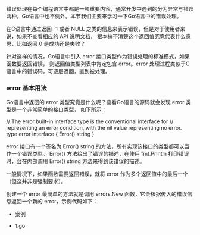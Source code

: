 错误处理在每个编程语言中都是一项重要内容，通常开发中遇到的分为异常与错误两种，Go语言中也不例外。本节我们主要来学习一下Go语言中的错误处理。

在C语言中通过返回 -1 或者 NULL 之类的信息来表示错误，但是对于使用者来说，如果不查看相应的 API 说明文档，
根本搞不清楚这个返回值究竟代表什么意思，比如返回 0 是成功还是失败？

针对这样的情况，Go语言中引入 error 接口类型作为错误处理的标准模式，如果函数要返回错误，
则返回值类型列表中肯定包含 error。error 处理过程类似于C语言中的错误码，可逐层返回，直到被处理。

### error 基本用法

Go语言中返回的 error 类型究竟是什么呢？查看Go语言的源码就会发现 error 类型是一个非常简单的接口类型，
如下所示：

// The error built-in interface type is the conventional interface for
// representing an error condition, with the nil value representing no error.
type error interface {
    Error() string
}

error 接口有一个签名为 Error() string 的方法，所有实现该接口的类型都可以当作一个错误类型。
Error() 方法给出了错误的描述，在使用 fmt.Println 打印错误时，会在内部调用 Error() string 方法来得到该错误的描述。

一般情况下，如果函数需要返回错误，就将 error 作为多个返回值中的最后一个（但这并非是强制要求）。

创建一个 error 最简单的方法就是调用 errors.New 函数，它会根据传入的错误信息返回一个新的 error，示例代码如下：

+ 案例
 * 1.go





